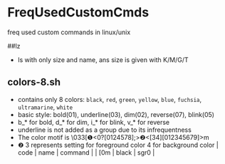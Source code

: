 # FreqUsedCustomCmds
freq used custom commands in linux/unix

##lz
- ls with only size and name, ans size is given with K/M/G/T


## colors-8.sh
- contains only 8 colors: `black`, `red`, `green`, `yellow`, `blue`, `fuchsia`, `ultramarine`, `white`
- basic style: bold(01), underline(03), dim(02), reverse(07), blink(05)
- b_* for bold, d_* for dim, i_* for blink, v_* for reverse
- underline is not added as a group due to its infrequentness
- The color motif is \033[❶<0?[0124578];>❷<[34][012345679]>m
 - ❷ 3 represents setting for foreground color
     4 for background color
| code | name  | command |
| [0m  | black | sgr0    |